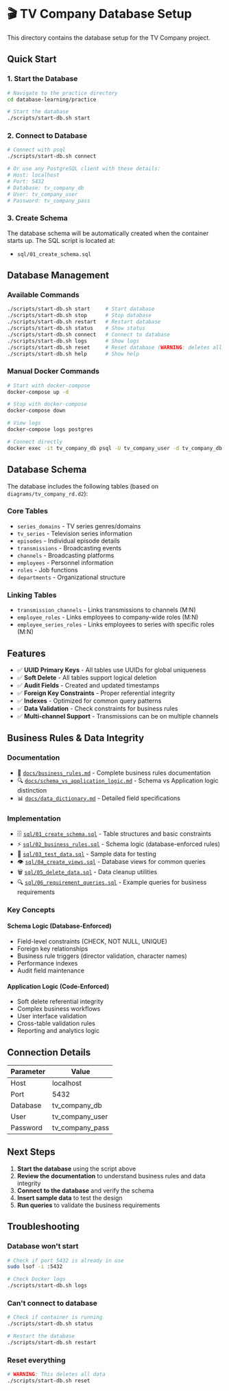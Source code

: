 # 🎬 TV Company Database Setup

This directory contains the database setup for the TV Company project.

## Quick Start

### 1. Start the Database
```bash
# Navigate to the practice directory
cd database-learning/practice

# Start the database
./scripts/start-db.sh start
```

### 2. Connect to Database
```bash
# Connect with psql
./scripts/start-db.sh connect

# Or use any PostgreSQL client with these details:
# Host: localhost
# Port: 5432
# Database: tv_company_db
# User: tv_company_user
# Password: tv_company_pass
```

### 3. Create Schema
The database schema will be automatically created when the container starts up. The SQL script is located at:
- `sql/01_create_schema.sql`

## Database Management

### Available Commands
```bash
./scripts/start-db.sh start     # Start database
./scripts/start-db.sh stop      # Stop database
./scripts/start-db.sh restart   # Restart database
./scripts/start-db.sh status    # Show status
./scripts/start-db.sh connect   # Connect to database
./scripts/start-db.sh logs      # Show logs
./scripts/start-db.sh reset     # Reset database (WARNING: deletes all data)
./scripts/start-db.sh help      # Show help
```

### Manual Docker Commands
```bash
# Start with docker-compose
docker-compose up -d

# Stop with docker-compose
docker-compose down

# View logs
docker-compose logs postgres

# Connect directly
docker exec -it tv_company_db psql -U tv_company_user -d tv_company_db
```

## Database Schema

The database includes the following tables (based on `diagrams/tv_company_rd.d2`):

### Core Tables
- `series_domains` - TV series genres/domains
- `tv_series` - Television series information
- `episodes` - Individual episode details
- `transmissions` - Broadcasting events
- `channels` - Broadcasting platforms
- `employees` - Personnel information
- `roles` - Job functions
- `departments` - Organizational structure

### Linking Tables
- `transmission_channels` - Links transmissions to channels (M:N)
- `employee_roles` - Links employees to company-wide roles (M:N)
- `employee_series_roles` - Links employees to series with specific roles (M:N)

## Features

- ✅ **UUID Primary Keys** - All tables use UUIDs for global uniqueness
- ✅ **Soft Delete** - All tables support logical deletion
- ✅ **Audit Fields** - Created and updated timestamps
- ✅ **Foreign Key Constraints** - Proper referential integrity
- ✅ **Indexes** - Optimized for common query patterns
- ✅ **Data Validation** - Check constraints for business rules
- ✅ **Multi-channel Support** - Transmissions can be on multiple channels

## Business Rules & Data Integrity

### Documentation
- 📜 [`docs/business_rules.md`](docs/business_rules.md) - Complete business rules documentation
- 🔍 [`docs/schema_vs_application_logic.md`](docs/schema_vs_application_logic.md) - Schema vs Application logic distinction
- 📊 [`docs/data_dictionary.md`](docs/data_dictionary.md) - Detailed field specifications

### Implementation
- 🗄️ [`sql/01_create_schema.sql`](sql/01_create_schema.sql) - Table structures and basic constraints
- ⚡ [`sql/02_business_rules.sql`](sql/02_business_rules.sql) - Schema logic (database-enforced rules)
- 📝 [`sql/03_test_data.sql`](sql/03_test_data.sql) - Sample data for testing
- 👁️ [`sql/04_create_views.sql`](sql/04_create_views.sql) - Database views for common queries
- 🗑️ [`sql/05_delete_data.sql`](sql/05_delete_data.sql) - Data cleanup utilities
- 🔍 [`sql/06_requirement_queries.sql`](sql/06_requirement_queries.sql) - Example queries for business requirements

### Key Concepts

#### Schema Logic (Database-Enforced)
- Field-level constraints (CHECK, NOT NULL, UNIQUE)
- Foreign key relationships
- Business rule triggers (director validation, character names)
- Performance indexes
- Audit field maintenance

#### Application Logic (Code-Enforced)
- Soft delete referential integrity
- Complex business workflows
- User interface validation
- Cross-table validation rules
- Reporting and analytics logic

## Connection Details

| Parameter | Value |
|-----------|-------|
| Host | localhost |
| Port | 5432 |
| Database | tv_company_db |
| User | tv_company_user |
| Password | tv_company_pass |

## Next Steps

1. **Start the database** using the script above
2. **Review the documentation** to understand business rules and data integrity
3. **Connect to the database** and verify the schema
4. **Insert sample data** to test the design
5. **Run queries** to validate the business requirements

## Troubleshooting

### Database won't start
```bash
# Check if port 5432 is already in use
sudo lsof -i :5432

# Check Docker logs
./scripts/start-db.sh logs
```

### Can't connect to database
```bash
# Check if container is running
./scripts/start-db.sh status

# Restart the database
./scripts/start-db.sh restart
```

### Reset everything
```bash
# WARNING: This deletes all data
./scripts/start-db.sh reset
```

